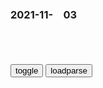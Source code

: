 ### 2021-11-　03

```note
```

<table id="tbc" style="white-space:pre-wrap">
</table>
<button onclick="toggleb()">toggle</button>
<button onclick="loadparse()">loadparse</button>
<br>
<!-- 🌸<br>🍅-　-🍑<hr>🍀 -->
<pre>
<textarea rows="30" cols="100" style="display: none" id="tar">

高智商犯罪片，男人仅用一支笔，制造一场交通意外！,影视,犯罪片,好看视频
https://haokan.baidu.com/v?vid=13119832864795358327&sfrom=baidu-feed

2021/11/3 下午9:19:41

常香y半年义演180场，募捐15.2亿余元，为志愿j捐了一架z斗机
https://mbd.baidu.com/newspage/data/landingsuper?context=%7B%22nid%22%3A%22news_8488711257763457687%22%7D

2021/11/3 下午4:23:27

<p><font size="4"><b>
若zg每个人都捐100块钱给g防，那能建造出多少艘航母？</b></font>
https://mbd.baidu.com/newspage/data/landingsuper?context=%7B%22nid%22%3A%22news_9975096776654733839%22%7D

<font size="1" style="color:#DCDCDC"><b>2021/11/18 下午2:45:05</b></font>

日本近代一大丑闻，卖身买j舰并非杜撰，看看这群被抛弃的南洋姐
https://baijiahao.baidu.com/s?id=1684032862995832144&wfr=spider&for=pc

2021/11/3 下午4:23:12

毕达哥拉斯杯是什么？将水倒入杯子中，有趣的现象发生了,科学,科学,好看视频
https://haokan.baidu.com/v?vid=1095184863569173373&sfrom=baidu-feed

2021/11/3 下午4:01:44

多尔衮十世孙：为防止皇室血脉被玷污拒娶h女，还向gj索要故宫
https://mbd.baidu.com/newspage/data/landingsuper?context=%7B%22nid%22%3A%22news_9666213311396108225%22%7D

2021/11/3 下午2:25:07

寡居47年的慈禧，如何度过孤寂长夜？这支“玉藕”可能会给你答案
https://mbd.baidu.com/newspage/data/landingsuper?context=%7B%22nid%22%3A%22news_9091778954636518048%22%7D

https://pics2.baidu.com/feed/32fa828ba61ea8d3b7be392704d16d47241f585d.jpeg?token=09f2131c20a5cb24c3f0d4e15880d0cb

2021/11/3 下午2:25:27

4个欺骗眼睛的视错觉，地板上有“大坑”？错！是眼睛被骗了,科学,科普,好看视频
https://haokan.baidu.com/v?vid=7476538666205380669&sfrom=baidu-feed

2021/11/3 下午2:02:31

一人之下：心猿意马，原来这就是孙悟空大闹天宫的真相！,动漫,国产动漫,好看视频
https://haokan.baidu.com/v?vid=8494911904370837569&sfrom=baidu-feed

2021/11/3 下午1:57:38

身为喜剧演员的兔子，却过着悲剧人生，极致讽刺短片,动漫,欧美动漫,好看视频
https://haokan.baidu.com/v?vid=4407094611495741334&sfrom=baidu-feed

2021/11/3 下午1:41:00

<font size="4"><b>
药神：张长林被抓，到最后也没供出徐峥，看完这段你就明白了,影视,犯罪片,好看视频</b></font><br>
https://haokan.baidu.com/v?vid=9226222439010454108&sfrom=baidu-feed

这世上只有一种病，穷病，这种病你没法治，你也治只不过来。

y笑烟云
有些人满口仁义道德，却做着伤天害理的事。

s核桃25u
做正事的时候都有这个劲头该多好

　ijiang213
资本的嗜血，不给穷人活路，当年药神能公映确实让人大感意外。

d制分裂与地域黑
这部剧里面，义正言辞高喊口号那几个才真不是个玩意儿！

　zbandsdw
恼羞成怒，局长不知道自己的失败吗？就是因为知道张长林说的是对的，才更让他无地自容，可怜啊

j火炬
这片子在以前根本审s不掉。我们的很多经典就是被s下去的，没几个敢拍现实主义题材的，都想步田壮z后尘吗？

<font size="1" style="color:#DCDCDC"><b>2021/11/30 下午2:00:39</b></font><br>

不是药神：纯利润几十万，我需要卖假药？jg想套话却被程勇说懵,影视,犯罪片,好看视频
https://haokan.baidu.com/v?vid=2041338805562396153&sfrom=baidu-feed

2021/11/3 下午1:58:51

<p><font size="4"><b>
药神：徐峥法庭上的一番话，听哭了：吃不起天价药就要死,影视,犯罪片,好看视频</b></font>
https://haokan.baidu.com/v?vid=15508992442515995917&sfrom=baidu-feed

<font size="1" style="color:#DCDCDC"><b>2021/11/15 下午1:17:01</b></font>
达拉斯买家俱乐部_百度百科
https://baike.baidu.com/item/%E8%BE%BE%E6%8B%89%E6%96%AF%E4%B9%B0%E5%AE%B6%E4%BF%B1%E4%B9%90%E9%83%A8

2021/11/3 下午1:58:20

德gy情储备“食品清单”：至少储备20升饮用水，3.5公斤米、面、土豆等主食，6.5公斤蔬菜和水果……
https://mbd.baidu.com/newspage/data/landingsuper?context=%7B%22nid%22%3A%22news_8616380840062627968%22%7D

去年新冠疫情严重时，德国联邦内政部下属的联邦民众保护与灾害救助局（BBK）要求每个成年人都应储备可供10天的食物，并公布了一份“食品清单”。这份“食品清单”包括，至少储备20升饮用水，3.5公斤米、面、土豆等主食，6.5公斤蔬菜和水果（或罐头），2.6公斤奶制品，1.5公斤鱼、肉、蛋或全蛋粉，0.4公斤油脂，不需要加热或煮熟的食物（糖、蜂蜜、巧克力、速食肉汤等）。据称，这份清单可以保障每人每天2200卡的热量摄入。

m叶缤纷霜雪催
不够，不够，还要加量，日本海啸期间我家邻居囤的盐刚吃完，然后看到这个新闻又去囤喽

2021/11/3 下午1:37:55

<p><font size="4"><b>
我从未见过如此狂傲的军火贩，只手遮天垄断全球枪械，总统都怕他,影视,动作片,好看视频</b></font>
https://haokan.baidu.com/v?vid=15834836354446307247&sfrom=baidu-feed

这个世界上一共有5亿5千万支j火，就是说每12个人就有一人有枪。问题是如何让其他11个人也有枪。

都是生活必需品，j火可比开餐馆赚钱多了。

<font size="1" style="color:#DCDCDC"><b>2021/11/22 下午2:06:22</b></font>

<p><font size="4"><b>
战争之王：军火商给老大介绍手枪，不料老大当场试枪，军火商看懵,影视,动作片,好看视频</b></font>
https://haokan.baidu.com/v?vid=1067942978139746409&sfrom=baidu-feed

非洲是最主要的市场，这是军火走私的天堂。

一开始这里是黑人奴隶的自由之地，但是从那之后这些奴隶还是被一个或者一个d裁者统治着。

现在的年轻人没有纪律，我只是想梳理一个榜样。

我想这都是MTV的错。

　ang3210986
因为看出对方同样不把人命当回事，三观正，可以交流。

<font size="1" style="color:#DCDCDC"><b>2021/11/21 上午10:06:23</b></font>

<p><font size="4"><b>
战争：军火商太牛了！枪都架到脖子上，还想怎么向对方推销消音器,影视,战争片,好看视频</b></font>
https://haokan.baidu.com/v?vid=11333280015834221345&tab=

这不是一家军用直升机，这是一架救援直升机。
法律在我们这边。

我的确是有罪的，但瓦伦丁无法证明。他是执法人员里很少见的，尽管他知道我在犯法，但是他不会以非法的手段来逮捕我。

这架直升机是用来执行人道主义任务的。

<font size="1" style="color:#DCDCDC"><b>2021/11/21 上午10:17:27</b></font>

电影：小伙卖给军阀武器，谁料军阀现金支付，直接甩出一堆血钻,影视,动作片,好看视频
https://haokan.baidu.com/v?vid=2232904232860552700&sfrom=baidu-feed

2021/11/3 上午11:26:40

战争之王：刑警以为成功抓捕战争之王，不料最终还是被无罪被释放,影视,犯罪片,好看视频
https://haokan.baidu.com/v?vid=10789414369217899201&sfrom=baidu-feed

你知道谁会继承地球？军火商。因为其他人都忙于相互厮杀。生存的秘诀在于，永远不要加入战争。

2021/11/4 下午8:22:19

你听过最酷的一句话是哪句？说这句话的人也一样酷么？ - 知乎
https://www.zhihu.com/question/36243693/answer/80029719

让我来告诉你将会发生什么，这样可以让你有所准备。很快，会有人来敲门，你会被叫到外面去。在过道里，会有一个官阶比你高的人站在那里。首先，他会祝贺你所做的一切，你使世界成为一个和平的地方，你会得到奖状或升职。然后他会告诉你，我需要被释放。你会反对，你也许会以辞职来要挟他，但是在最后，我会被释放。我被释放的原因，和你认为我会被判刑的原因是一样的。我和一些世界上称自己为领导人的人打交道，这些人当中的有一些人是你的敌人的敌人。世界上最大的军火交易商是你的老板，美国的总统，他一天卖的，比我一年卖的还多。有时，在枪支上找到他的指纹是一件很尴尬的事，有时，他需要像我这样的自由工作者，来支持那些他不可能支持的军队。所以,你称我为恶魔。但不幸的是，对你，我是一个必须要存在的恶魔。

2021/11/4 下午8:27:23

<p><font size="4"><b>
战争之王：不愧是美国最大军火商，竟可以把雨伞卖到撒哈拉沙漠！,影视,战争片,好看视频</b></font>
https://haokan.baidu.com/v?vid=6623344069733337198&sfrom=baidu-feed

<font size="1" style="color:#DCDCDC"><b>2021/11/21 下午4:21:44</b></font>

<font size="4"><b>
战争之王：将军：欢迎来到mzgj，军火贩：喝了多少，醉成这样,影视,战争片,好看视频</b></font><br>
https://haokan.baidu.com/v?vid=16699950332126190242&sfrom=baidu-feed

欢迎来到mzgj。

你看新闻了吗，他们控告我非法操纵大选。

美国要永远闭嘴了。

自由战士。

<font size="1" style="color:#DCDCDC"><b>2021/11/23 下午1:06:32</b></font>
三g：武将二代集体沉沦，一代不如一代，为何会出现这种情况？
https://mbd.baidu.com/newspage/data/landingsuper?context=%7B%22nid%22%3A%22news_9506885413555030966%22%7D

刘备创业的后发，耽误了蜀hzq中武将二代们的教育和培养，这或许也是后来“蜀中无大将，廖化作先锋”的原因之一。

而到了他们的下一代，这种动力就没了，父辈们留下的功勋、财富、爵位，足够让二代们在父辈的恩萌下，享受一定的sh地位，享受锦衣玉食。

三g鼎立后，谁也奈何不了谁的相对稳固的大环境，也让武将二代们失去了如父辈般奋斗的动力。

相当一部分变成了只能混吃等死的纨绔。

2021/11/3 上午11:17:59

终结者：液态女终结者，T-1000根本不是她的对手,影视,科幻片,好看视频
https://haokan.baidu.com/v?vid=14238529040546199126&sfrom=baidu-feed

休云天C7
变个啥不好，变个小便池，在男主来之前不知道接了多少尿了

2021/11/3 上午11:14:48

扼住zg底层z治的25个定律：一位武大教授的驻村洞察｜文化纵横_腾讯新闻
https://new.qq.com/omn/20211027/20211027A0F9KJ00.html

定律之七：亢奋定律（白忙定律）
定律之八：忙闲不均定律（二八定律）
定律之九：一把手定律（一把手决定治理风格定律）
定律之十：背锅定律（属地责任有道理定律）
定律之十一：小概率事件防不住定律（形式主义屡禁不绝原因定律）
定律之十三：手段目的化定律（无条件执行定律）
定律之十六：无事找事定律（管理变服务难定律）
定律之十七：泛中心工作定律（所有工作都重要定律）
定律之十八：留痕定律（免责定律）
定律之二十三：好高骛远定律
定律之二十五：好鞍配好马定律（单项改革难成功定律）

2021/11/3 上午10:54:12

“黑化强三倍，洗白弱七分”动漫角色永远绕不过去这个梗！_战斗力
https://www.sohu.com/a/249724408_565158

http://5b0988e595225.cdn.sohucs.com/images/20180824/0665d505a3774a699eb16ad905bb3c93.jpeg
http://5b0988e595225.cdn.sohucs.com/images/20180824/04d7f7e4d4354838b07e71afa1006031.jpeg

2021/11/3 上午10:40:55

动漫中那些不可逆转的定律，有烟必无伤，落水必不死！
https://baijiahao.baidu.com/s?id=1625142501338893105&wfr=spider&for=pc

压倒一切的力量，就是这么无聊。
https://t12.baidu.com/it/u=1757317406,1534227081&fm=173&app=49&f=JPEG?w=640&h=360&s=FD84CA1D52236103861145E0030030B4

主角节节败退只是装弱

我决定了这次战斗完了之后就结婚
https://t10.baidu.com/it/u=159032910,2221738886&fm=173&app=25&f=JPG?w=640&h=355&s=BA965B8546A14B110218F5900300F09B

flag定律

2021/11/3 上午10:24:58

为什么会有“对波左边输”定律？这原来跟日漫的阅读方式有关！
https://baijiahao.baidu.com/s?id=1661053793978778281&wfr=spider&for=pc

永远不要和孙家人对波！龙珠孙悟空龟派气功波手办，自古对波左边输_腾讯新闻
https://new.qq.com/omn/20191029/20191029A06KS600.html

https://inews.gtimg.com/newsapp_bt/0/10633446909/1000
https://inews.gtimg.com/newsapp_bt/0/10633461355/1000

2021/11/3 上午10:59:39

动漫世界中默许的潜规则！七八定律，反重力裙子，你知道几个？
https://baijiahao.baidu.com/s?id=1714015686128913265&wfr=spider&for=pc

https://pics4.baidu.com/feed/c2fdfc039245d688eaa3e648414a3717d01b24ce.jpeg?token=c7f79235430de60c0b26511e566bafab

七八泳装定律。

2021/11/3 上午10:51:38

黑化强三倍洗白弱三分？对这几位BOSS来说洗白后实力不减反增
https://baijiahao.baidu.com/s?id=1591339221990373584&wfr=spider&for=pc

https://t10.baidu.com/it/u=2727636870,631529066&fm=173&s=18E4E0041E71D0D4009D32970300C08C&w=500&h=372&img.JPEG

男子展示花20万娶的媳妇：从不收拾不做饭不洗衣，网友：快供着,sh,奇闻轶事,好看视频
https://haokan.baidu.com/v?vid=17247351107922992180&sfrom=baidu-feed

女子躺在床上边刷视频边吃零食

2021/11/3 上午10:13:18

少女喜欢在床上吃零食 耳朵内生“蚂蚁窝”(图)-搜狐新闻
http://news.sohu.com/20110520/n308115927.shtml

2021/11/3 上午10:12:28

网易视频-女子躺在床上吃零食引的蜈蚣钻进耳朵里.
https://www.163.com/v/video/VCFJTJ2BO.html

2021/11/3 上午10:11:33

青岛：胶州湾洋河入海口湿地“红海滩”如大地静脉-中新网
http://www.chinanews.com/tp/hd2011/2021/11-02/1007348.shtml

http://i2.chinanews.com.cn/simg/hd/2021/11/02/8b68b4119c754775b45bce875218595c.jpg

2021/11/3 上午10:05:37

别人给你发烟，不想抽别说“我不抽”，懂这3点，有面子不伤感情_网易订阅
https://www.163.com/dy/article/GM47J6U20552593W.html

主动给领导或者客户散烟，
　可以常备着点烟。

还是得恭恭敬敬地接着，
　你就老老实实地拿着就好了，

先把领导或者客户的烟点燃，再点燃自己的，假装抽几口，最后让烟自己燃掉就好了。

弟子规

2021/11/3 上午10:21:48

</textarea>
</pre>
<!-- 🍀<br>🍑-　-🍅<hr>🌸 -->

```tip
```

<script src="https://cdn.jsdelivr.net/npm/jquery@3.5.1/dist/jquery.min.js"></script>

<link rel="stylesheet" href="https://cdn.jsdelivr.net/gh/fancyapps/fancybox@3.5.7/dist/jquery.fancybox.min.css" />
<script src="https://cdn.jsdelivr.net/gh/fancyapps/fancybox@3.5.7/dist/jquery.fancybox.min.js"></script>

<script type="text/javascript">

var __urlRegex = /(\b(https?|ftp|file):\/\/[-A-Z0-9+&@#\/%?=~_|!:,.;]*[-A-Z0-9+&@#\/%=~_|])/ig;
var __imgRegex = /\.(?:jpe?g|gif|png)$/i;

loadparse();

function parseURL($string){

    var exp = __urlRegex;
    return $string.replace(exp,function(match){
            __imgRegex.lastIndex=0;
            if(__imgRegex.test(match)){
                return '<a data-fancybox="gallery" href="' + match.replace("/p=700", "")
                 + '"><img src="' + match.replace("/p=700", "/p=160x200")+'" width="64"></a>';
            }
            else{
                return '<a href="' + match + '" target="_blank">' + match + '</a>';
            }
        }
    );
}

function loadparse() {
  tbc.innerHTML = parseURL(tar.value);
}

function toggleb() {
  var x = document.getElementById("tar");
  if (x.style.display === "none") {
    x.style.display = "";
  } else {
    x.style.display = "none";
  }
}

</script>
